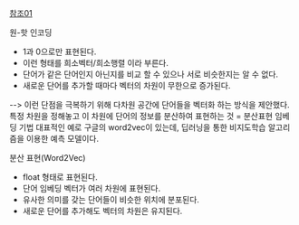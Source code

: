 [참조01](https://python-explorer.tistory.com/32)

원-핫 인코딩
- 1과 0으로만 표현된다.
- 이런 형태를 희소벡터/희소행렬 이라 부른다.
- 단어가 같은 단어인지 아닌지를 비교 할 수 있으나 서로 비슷한지는 알 수 없다.
- 새로운 단어를 추가할 때마다 벡터의 차원이 무한으로 증가된다.

--> 이런 단점을 극복하기 위해 다차원 공간에 단어들을 벡터화 하는 방식을 제안했다.
특정 차원을 정해놓고 이 차원에 단어의 정보를 분산하여 표현하는 것 = 분산표현 임베딩 기법
대표적인 예로 구글의 word2vec이 있는데, 딥러닝을 통한 비지도학습 알고리즘을 이용한 예측 모델이다.

분산 표현(Word2Vec)
- float 형태로 표현된다.
- 단어 임베딩 벡터가 여러 차원에 표현된다.
- 유사한 의미를 갖는 단어들이 비슷한 위치에 분포된다.
- 새로운 단어를 추가해도 벡터의 차원은 유지된다.

